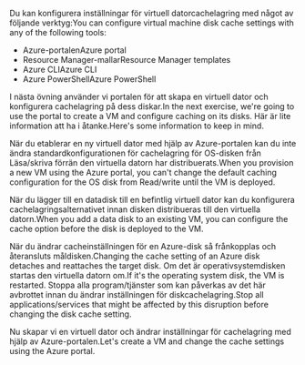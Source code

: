 <span data-ttu-id="0cae0-101">Du kan konfigurera inställningar för virtuell datorcachelagring med något av följande verktyg:</span><span class="sxs-lookup"><span data-stu-id="0cae0-101">You can configure virtual machine disk cache settings with any of the following tools:</span></span>

- <span data-ttu-id="0cae0-102">Azure-portalen</span><span class="sxs-lookup"><span data-stu-id="0cae0-102">Azure portal</span></span>
- <span data-ttu-id="0cae0-103">Resource Manager-mallar</span><span class="sxs-lookup"><span data-stu-id="0cae0-103">Resource Manager templates</span></span>
- <span data-ttu-id="0cae0-104">Azure CLI</span><span class="sxs-lookup"><span data-stu-id="0cae0-104">Azure CLI</span></span>
- <span data-ttu-id="0cae0-105">Azure PowerShell</span><span class="sxs-lookup"><span data-stu-id="0cae0-105">Azure PowerShell</span></span>

<span data-ttu-id="0cae0-106">I nästa övning använder vi portalen för att skapa en virtuell dator och konfigurera cachelagring på dess diskar.</span><span class="sxs-lookup"><span data-stu-id="0cae0-106">In the next exercise, we're going to use the portal to create a VM and configure caching on its disks.</span></span> <span data-ttu-id="0cae0-107">Här är lite information att ha i åtanke.</span><span class="sxs-lookup"><span data-stu-id="0cae0-107">Here's some information to keep in mind.</span></span> 

<span data-ttu-id="0cae0-108">När du etablerar en ny virtuell dator med hjälp av Azure-portalen kan du inte ändra standardkonfigurationen för cachelagring för OS-disken från Läsa/skriva förrän den virtuella datorn har distribuerats.</span><span class="sxs-lookup"><span data-stu-id="0cae0-108">When you provision a new VM using the Azure portal, you can't change the default caching configuration for the OS disk from Read/write until the VM is deployed.</span></span>

<span data-ttu-id="0cae0-109">När du lägger till en datadisk till en befintlig virtuell dator kan du konfigurera cachelagringsalternativet innan disken distribueras till den virtuella datorn.</span><span class="sxs-lookup"><span data-stu-id="0cae0-109">When you add a data disk to an existing VM, you can configure the cache option before the disk is deployed to the VM.</span></span>

<span data-ttu-id="0cae0-110">När du ändrar cacheinställningen för en Azure-disk så frånkopplas och återansluts måldisken.</span><span class="sxs-lookup"><span data-stu-id="0cae0-110">Changing the cache setting of an Azure disk detaches and reattaches the target disk.</span></span> <span data-ttu-id="0cae0-111">Om det är operativsystemdisken startas den virtuella datorn om.</span><span class="sxs-lookup"><span data-stu-id="0cae0-111">If it's the operating system disk, the VM is restarted.</span></span> <span data-ttu-id="0cae0-112">Stoppa alla program/tjänster som kan påverkas av det här avbrottet innan du ändrar inställningen för diskcachelagring.</span><span class="sxs-lookup"><span data-stu-id="0cae0-112">Stop all applications/services that might be affected by this disruption before changing the disk cache setting.</span></span>

<span data-ttu-id="0cae0-113">Nu skapar vi en virtuell dator och ändrar inställningar för cachelagring med hjälp av Azure-portalen.</span><span class="sxs-lookup"><span data-stu-id="0cae0-113">Let's create a VM and change the cache settings using the Azure portal.</span></span>
